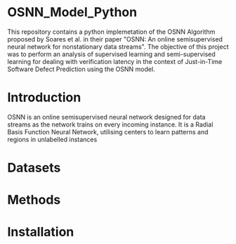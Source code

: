 # OSNN_Model_Python
This repository contains a python implemetation of the OSNN Algorithm proposed by Soares et al. in their paper "OSNN: An online semisupervised neural network for nonstationary data streams". The objective of this project was to perform an analysis of supervised learning and semi-supervised learning for dealing with verification latency in the context of Just-in-Time Software Defect Prediction using the OSNN model.

# Introduction
OSNN is an online semisupervised neural network designed for data streams as the network trains on every incoming instance. It is a Radial Basis Function Neural Network, utilising centers to learn patterns and regions in unlabelled instances


# Datasets
# Methods
# Installation

